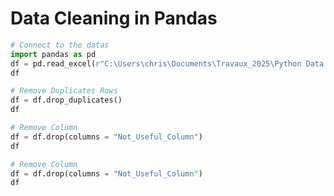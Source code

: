 # Data Cleaning in Pandas

```python
# Connect to the datas
import pandas as pd
df = pd.read_excel(r"C:\Users\chris\Documents\Travaux_2025\Python Data Science\Data Cleaning\Customer Call List.xlsx")
df
```

```python
# Remove Duplicates Rows
df = df.drop_duplicates()
df
```

```python
# Remove Column
df = df.drop(columns = "Not_Useful_Column")
df
```

```python
# Remove Column
df = df.drop(columns = "Not_Useful_Column")
df
```
